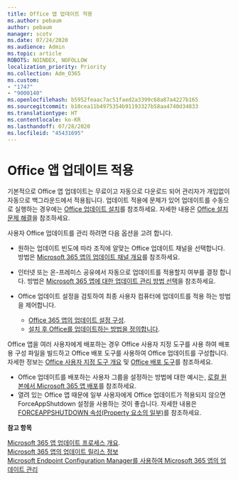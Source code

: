 ```yaml
---
title: Office 앱 업데이트 적용
ms.author: pebaum
author: pebaum
manager: scotv
ms.date: 07/24/2020
ms.audience: Admin
ms.topic: article
ROBOTS: NOINDEX, NOFOLLOW
localization_priority: Priority
ms.collection: Adm_O365
ms.custom:
- "1747"
- "9000140"
ms.openlocfilehash: b5952feaac7ac51faed2a3399c68a87a4227b165
ms.sourcegitcommit: b10cea11b4975354b91193327b58aa4740d34833
ms.translationtype: HT
ms.contentlocale: ko-KR
ms.lasthandoff: 07/28/2020
ms.locfileid: "45431695"
---
```

# <a name="apply-updates-for-office-apps"></a>Office 앱 업데이트 적용

기본적으로 Office 앱 업데이트는 무료이고 자동으로 다운로드 되어 관리자가 개입없이 자동으로 백그라운드에서 적용됩니다. 업데이트 적용에 문제가 있어 업데이트를 수동으로 실행하는 경우에는 [Office 업데이트 설치](https://support.office.com/article/install-office-updates-2ab296f3-7f03-43a2-8e50-46de917611c5)를 참조하세요. 자세한 내용은 [Office 설치 문제 해결](https://support.microsoft.com/office/troubleshoot-installing-office-35ff2def-e0b2-4dac-9784-4cf212c1f6c2?ui=en-us&rs=en-us&ad=us#O365Plans=signinorgid)을 참조하세요.

사용자 Office 업데이트를 관리 하려면 다음 옵션을 고려 합니다.

- 원하는 업데이트 빈도에 따라 조직에 알맞는 Office 업데이트 채널을 선택합니다. 방법은 [Microsoft 365 앱의 업데이트 채널 개요](https://docs.microsoft.com/deployoffice/overview-of-update-channels-for-office-365-proplus)를 참조하세요.

- 인터넷 또는 온-프레미스 공유에서 자동으로 업데이트를 적용할지 여부를 결정 합니다. 방법은 [Microsoft 365 앱에 대한 업데이트 관리 방법 선택](https://docs.microsoft.com/deployoffice/choose-how-to-manage-updates-to-office-365-proplus)을 참조하세요.

- Office 업데이트 설정을 검토하여 최종 사용자 컴퓨터에 업데이트를 적용 하는 방법을 제어합니다.

    - [Office 365 앱의 업데이트 설정 구성](https://docs.microsoft.com/deployoffice/configure-update-settings-for-office-365-proplus).
    - [설치 후 Office를 업데이트하는 방법을 정의합니다](https://docs.microsoft.com/deployoffice/configuration-options-for-the-office-2016-deployment-tool#updates-element).

Office 앱을 여러 사용자에게 배포하는 경우 Office 사용자 지정 도구를 사용 하여 배포용 구성 파일을 빌드하고 Office 배포 도구를 사용하여 Office 업데이트를 구성합니다. 자세한 정보는 [Office 사용자 지정 도구 개요](https://docs.microsoft.com/DeployOffice/overview-of-the-office-customization-tool-for-click-to-run) 및 [Office 배포 도구](https://go.microsoft.com/fwlink/p/?LinkID=626065)를 참조하세요.

- Office 업데이트를 배포하는 사용자 그룹을 설정하는 방법에 대한 예시는, [로컬 원본에서 Microsoft 365 앱 배포](https://docs.microsoft.com/deployoffice/deploy-office-365-proplus-from-a-local-source)를 참조하세요.
-   열려 있는 Office 앱 때문에 일부 사용자에게 Office 업데이트가 적용되지 않으면 ForceAppShutdown 설정을 사용하는 것이 좋습니다. 자세한 내용은 [FORCEAPPSHUTDOWN 속성(Property 요소의 일부)](https://docs.microsoft.com/deployoffice/configuration-options-for-the-office-2016-deployment-tool#forceappshutdown-property-part-of-property-element)를 참조하세요. 

**참고 항목**

[Microsoft 365 앱 업데이트 프로세스 개요](https://docs.microsoft.com/deployoffice/overview-of-the-update-process-for-office-365-proplus).  
[Microsoft 365 앱의 업데이트 릴리스 정보](https://docs.microsoft.com/officeupdates/release-notes-office365-proplus)  
[Microsoft Endpoint Configuration Manager를 사용하여 Microsoft 365 앱의 업데이트 관리](https://docs.microsoft.com/deployoffice/manage-updates-to-office-365-proplus-with-system-center-configuration-manager)  
